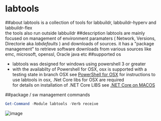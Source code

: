 # labtools
##about
labtools is a collection of tools for labbuildr, labbuildr-hyperv and labbuildr-flex   
the tools also run outside labbuildr 
##description
labtools are mainly focused on management of environment paramaters ( Network, Versions, Directorie aka _labdefaults_ ) and downloads of sources.
it has a "package management" to retrieve software downloads from various sources like emc, microsoft, openssl, Oracle java etc
##supported os  
* labtools was designed for windows using powershell 3 or greater  
* with the availabilty of Powershell for OSX, osx is supported with a testing state in branch OSX
see [PowerShell for OSX](https://github.com/PowerShell/PowerShell/blob/master/docs/installation/linux.md#os-x-1011) for instructions
to use labtools in osx, .Net Core libs for OSX are required  
for details on installation of .NET Core LIBS see [.NET Core on MACOS](https://www.microsoft.com/net/core#macos)    

##package / sw management commands  
```Powershell
Get-Command -Module labtools -Verb receive
```
![image](https://cloud.githubusercontent.com/assets/8255007/17549632/6eab9d60-5ef1-11e6-9205-aee855593193.png)


